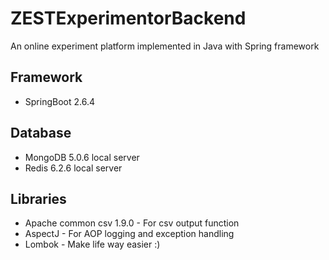 # ZESTExperimentorBackend

An online experiment platform implemented in Java with Spring framework

## Framework 

- SpringBoot 2.6.4 

## Database

- MongoDB 5.0.6 local server 
- Redis 6.2.6 local server

## Libraries

- Apache common csv 1.9.0 - For csv output function
- AspectJ - For AOP logging and exception handling
- Lombok - Make life way easier :)


